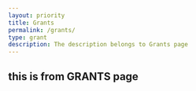 ```yaml
---
layout: priority
title: Grants
permalink: /grants/
type: grant
description: The description belongs to Grants page
---
```


## this is from GRANTS page


